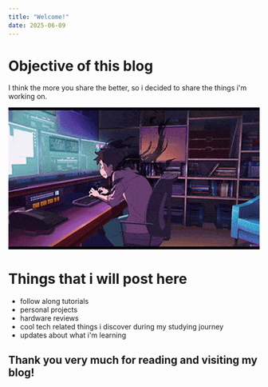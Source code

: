 ```yaml
---
title: "Welcome!"
date: 2025-06-09
---
```


# Objective of this blog

I think the more you share the better, so i decided to share the things i'm working on.

<img src="/assets/images/2025-06-09-welcome/pompo-the-cinephile-typing-fast-optimized.gif" loading="lazy">

# Things that i will post here
<ul>
<li>follow along tutorials</li>
<li>personal projects</li>
<li>hardware reviews</li>
<li>cool tech related things i discover during my studying journey</li>
<li>updates about what i'm learning</li>
</ul>



## Thank you very much for reading and visiting my blog!